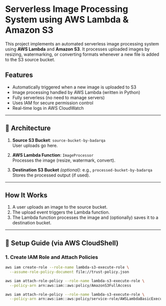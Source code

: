 # Serverless Image Processing System using AWS Lambda & Amazon S3

This project implements an automated serverless image processing system using **AWS Lambda** and **Amazon S3**. It processes uploaded images by resizing, watermarking, or converting formats whenever a new file is added to the S3 source bucket.

## Features

- Automatically triggered when a new image is uploaded to S3
- Image processing handled by AWS Lambda (written in Python)
- Fully serverless (no need to manage servers)
- Uses IAM for secure permission control
- Real-time logs in AWS CloudWatch

---

## 📁 Architecture

1. **Source S3 Bucket**: `source-bucket-by-badarqa`  
   User uploads go here.

2. **AWS Lambda Function**: `ImageProcessor`  
   Processes the image (resize, watermark, convert).

3. **Destination S3 Bucket** *(optional)*: e.g., `processed-bucket-by-badarqa`  
   Stores the processed output (if used).

---

##  How It Works

1. A user uploads an image to the source bucket.
2. The upload event triggers the Lambda function.
3. The Lambda function processes the image and (optionally) saves it to a destination bucket.

---

## 🔧 Setup Guide (via AWS CloudShell)

### 1. Create IAM Role and Attach Policies

```bash
aws iam create-role --role-name lambda-s3-execute-role \
  --assume-role-policy-document file://trust-policy.json

aws iam attach-role-policy --role-name lambda-s3-execute-role \
  --policy-arn arn:aws:iam::aws:policy/AmazonS3FullAccess

aws iam attach-role-policy --role-name lambda-s3-execute-role \
  --policy-arn arn:aws:iam::aws:policy/service-role/AWSLambdaBasicExecutionRole

